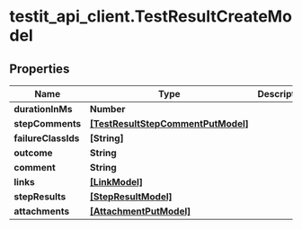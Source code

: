 # testit_api_client.TestResultCreateModel

## Properties

Name | Type | Description | Notes
------------ | ------------- | ------------- | -------------
**durationInMs** | **Number** |  | [optional] 
**stepComments** | [**[TestResultStepCommentPutModel]**](TestResultStepCommentPutModel.md) |  | [optional] 
**failureClassIds** | **[String]** |  | [optional] 
**outcome** | **String** |  | [optional] 
**comment** | **String** |  | [optional] 
**links** | [**[LinkModel]**](LinkModel.md) |  | [optional] 
**stepResults** | [**[StepResultModel]**](StepResultModel.md) |  | [optional] 
**attachments** | [**[AttachmentPutModel]**](AttachmentPutModel.md) |  | [optional] 


